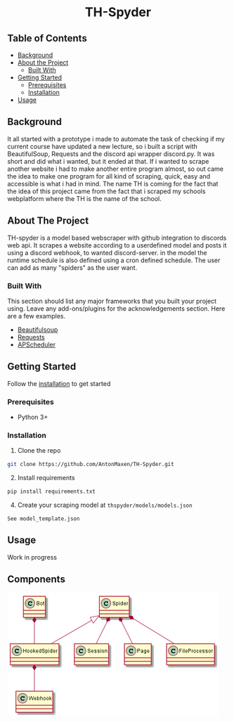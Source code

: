 <center><h1>TH-Spyder</h1></center>
<!-- TABLE OF CONTENTS -->

<!--ts-->
## Table of Contents ##
* [Background](#background)
* [About the Project](#about-the-project)
  * [Built With](#built-with)
* [Getting Started](#getting-started)
  * [Prerequisites](#prerequisites)
  * [Installation](#installation)
* [Usage](#usage)
<!--te-->

## Background ##

It all started with a prototype i made to automate the task of checking if my current course have updated a new lecture, so i built a script with BeautifulSoup, Requests and
the discord api wrapper discord.py. It was short and did what i wanted, but it ended at that. If i wanted to scrape another website i had to make another entire program almost, so out came the idea to make one program for all kind of scraping, quick, easy and accessible is what i had in mind. The name TH is coming for the fact that the idea of this project came from the fact that i scraped my schools webplatform where the TH is the name of the school.
<!-- ABOUT THE PROJECT -->
## About The Project
TH-spyder is a model based webscraper with github integration to discords web api. It scrapes a website according to a userdefined model and posts it using a discord webhook, to wanted discord-server. in the model the runtime schedule is also defined using a cron defined schedule. The user can add as many "spiders" as the user want.

### Built With
This section should list any major frameworks that you built your project using. Leave any add-ons/plugins for the acknowledgements section. Here are a few examples.
* [Beautifulsoup](https://www.crummy.com/software/BeautifulSoup/bs4/doc/)
* [Requests](https://requests.readthedocs.io/en/master/)
* [APScheduler](https://apscheduler.readthedocs.io/)


<!-- GETTING STARTED -->
## Getting Started

Follow the [installation](#installation) to get started

### Prerequisites

* Python 3+

### Installation

1. Clone the repo
```sh
git clone https://github.com/AntonMaxen/TH-Spyder.git
```
2. Install requirements
```sh
pip install requirements.txt 
```
4. Create your scraping model at `thspyder/models/models.json`
```
See model_template.json
```

<!-- USAGE EXAMPLES -->
## Usage

Work in progress

## Components
<img src="https://github.com/AntonMaxen/TH-Spyder/blob/master/uml.png">
